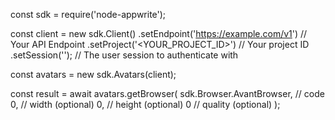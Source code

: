 const sdk = require('node-appwrite');

const client = new sdk.Client()
    .setEndpoint('https://example.com/v1') // Your API Endpoint
    .setProject('<YOUR_PROJECT_ID>') // Your project ID
    .setSession(''); // The user session to authenticate with

const avatars = new sdk.Avatars(client);

const result = await avatars.getBrowser(
    sdk.Browser.AvantBrowser, // code
    0, // width (optional)
    0, // height (optional)
    0 // quality (optional)
);
